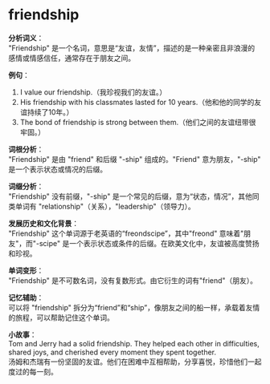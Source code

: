 # friendship

**分析词义**：  
"Friendship" 是一个名词，意思是“友谊，友情”，描述的是一种亲密且非浪漫的感情或情感信任，通常存在于朋友之间。

  

**例句**：

  

1.  I value our friendship.（我珍视我们的友谊。）
2.  His friendship with his classmates lasted for 10 years.（他和他的同学的友谊持续了10年。）
3.  The bond of friendship is strong between them.（他们之间的友谊纽带很牢固。）

  

**词根分析**：  
"Friendship" 是由 "friend" 和后缀 "-ship" 组成的。"Friend" 意为朋友，"-ship" 是一个表示状态或情况的后缀。

  

**词缀分析**：  
"Friendship" 没有前缀，"-ship" 是一个常见的后缀，意为“状态，情况”，其他同类单词有 "relationship"（关系），"leadership"（领导力）。

  

**发展历史和文化背景**：  
"Friendship" 这个单词源于老英语的“freondscipe”，其中"freond" 意味着"朋友"，而"-scipe" 是一个表示状态或条件的后缀。在欧美文化中，友谊被高度赞扬和珍视。

  

**单词变形**：  
"Friendship" 是不可数名词，没有复数形式。由它衍生的词有"friend"（朋友）。

  

**记忆辅助**：  
可以将 "friendship" 拆分为“friend”和“ship”，像朋友之间的船一样，承载着友情的旅程，可以帮助记住这个单词。

  

**小故事**：  
Tom and Jerry had a solid friendship. They helped each other in difficulties, shared joys, and cherished every moment they spent together.  
汤姆和杰瑞有一份坚固的友谊。他们在困难中互相帮助，分享喜悦，珍惜他们一起度过的每一刻。
